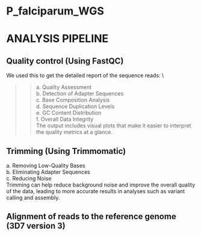 # P_falciparum_WGS
# ANALYSIS PIPELINE

## Quality control (Using FastQC)
We used this to get the detailed report of the sequence reads: \
  >>a. Quality Assessment\
  >>b. Detection of Adapter Sequences\
  >>c. Base Composition Analysis\
  >>d. Sequence Duplication Levels\
  >>e. GC Content Distribution\
  >>f. Overall Data Integrity\
The output includes visual plots that make it easier to interpret the quality metrics at a glance.


## Trimming (Using Trimmomatic)
  a. Removing Low-Quality Bases\
  b. Eliminating Adapter Sequences\
  c. Reducing Noise\
Trimming can help reduce background noise and improve the overall quality of the data, leading to more accurate results in analyses such as variant calling and assembly.

## Alignment of reads to the reference genome (3D7 version 3)

